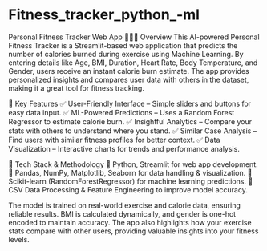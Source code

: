 # Fitness_tracker_python_-ml
Personal Fitness Tracker Web App 🚀🏋️‍♂️
Overview
This AI-powered Personal Fitness Tracker is a Streamlit-based web application that predicts the number of calories burned during exercise using Machine Learning. By entering details like Age, BMI, Duration, Heart Rate, Body Temperature, and Gender, users receive an instant calorie burn estimate. The app provides personalized insights and compares user data with others in the dataset, making it a great tool for fitness tracking.

🔹 Key Features
✅ User-Friendly Interface – Simple sliders and buttons for easy data input.
✅ ML-Powered Predictions – Uses a Random Forest Regressor to estimate calorie burn.
✅ Insightful Analytics – Compare your stats with others to understand where you stand.
✅ Similar Case Analysis – Find users with similar fitness profiles for better context.
✅ Data Visualization – Interactive charts for trends and performance analysis.

🔹 Tech Stack & Methodology
🔹 Python, Streamlit for web app development.
🔹 Pandas, NumPy, Matplotlib, Seaborn for data handling & visualization.
🔹 Scikit-learn (RandomForestRegressor) for machine learning predictions.
🔹 CSV Data Processing & Feature Engineering to improve model accuracy.

The model is trained on real-world exercise and calorie data, ensuring reliable results. BMI is calculated dynamically, and gender is one-hot encoded to maintain accuracy. The app also highlights how your exercise stats compare with other users, providing valuable insights into your fitness levels.

